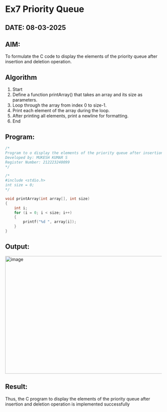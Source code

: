# Ex7 Priority Queue
## DATE: 08-03-2025
## AIM:
To formulate the C code to display the elements of the priority queue after insertion and deletion operation.

## Algorithm
1. Start 
2. Define a function printArray() that takes an array and its size as parameters. 
3. Loop through the array from index 0 to size-1. 
4. Print each element of the array during the loop. 
5. After printing all elements, print a newline for formatting. 
6. End 

## Program:
```c
/*
Program to o display the elements of the priority queue after insertion and deletion operation
Developed by: MUKESH KUMAR S
Register Number: 212223240099
*/

/*
#include <stdio.h>
int size = 0;
*/

void printArray(int array[], int size)
{
    int i;
    for (i = 0; i < size; i++)
    {
        printf("%d ", array[i]);
    }
}
```

## Output:
<img width="1155" height="378" alt="image" src="https://github.com/user-attachments/assets/afce245c-8083-450b-b9a4-e6c0e670413b" />


## Result:
Thus, the C program to display the elements of the priority queue after insertion and deletion operation is implemented successfully
